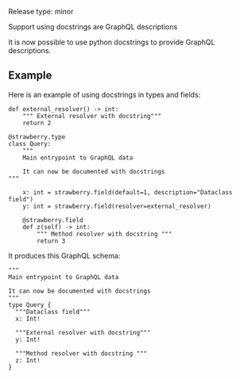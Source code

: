 Release type: minor

Support using docstrings are GraphQL descriptions

It is now possible to use python docstrings to provide GraphQL descriptions.

## Example

Here is an example of using docstrings in types and fields:

```
def external_resolver() -> int:
    """ External resolver with docstring"""
    return 2

@strawberry.type
class Query:
    """
    Main entrypoint to GraphQL data

    It can now be documented with docstrings
"""

    x: int = strawberry.field(default=1, description="Dataclass field")
    y: int = strawberry.field(resolver=external_resolver)

    @strawberry.field
    def z(self) -> int:
        """ Method resolver with docstring """
        return 3
```

It produces this GraphQL schema:

```
"""
Main entrypoint to GraphQL data

It can now be documented with docstrings
"""
type Query {
  """Dataclass field"""
  x: Int!

  """External resolver with docstring"""
  y: Int!

  """Method resolver with docstring """
  z: Int!
}

```
